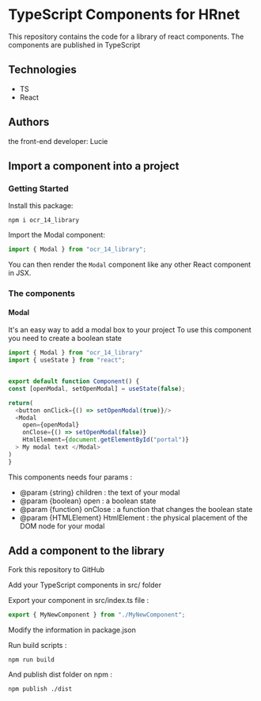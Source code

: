 # TypeScript Components for HRnet

This repository contains the code for a library of react components. The components are published in TypeScript

## Technologies

- TS
- React

## Authors

the front-end developer: Lucie

## Import a component into a project

### Getting Started

Install this package:

```shell
npm i ocr_14_library
```

Import the Modal component:

```js
import { Modal } from "ocr_14_library";
```

You can then render the `Modal` component like any other React component in JSX.

### The components

#### Modal

It's an easy way to add a modal box to your project
To use this component you need to create a boolean state

```js
import { Modal } from "ocr_14_library"
import { useState } from "react";


export default function Component() {
const [openModal, setOpenModal] = useState(false);

return(
  <button onClick={() => setOpenModal(true)}/>
  <Modal
    open={openModal}
    onClose={() => setOpenModal(false)}
    HtmlElement={document.getElementById("portal")}
  > My modal text </Modal>
)
}
```

This components needs four params :

- @param {string} children : the text of your modal
- @param {boolean} open : a boolean state
- @param {function} onClose : a function that changes the boolean state
- @param {HTMLElement} HtmlElement : the physical placement of the DOM node for your modal

## Add a component to the library

Fork this repository to GitHub

Add your TypeScript components in src/ folder

Export your component in src/index.ts file :

```ts
export { MyNewComponent } from "./MyNewComponent";
```

Modify the information in package.json

Run build scripts :

```shell
npm run build
```

And publish dist folder on npm :

```shell
npm publish ./dist
```
